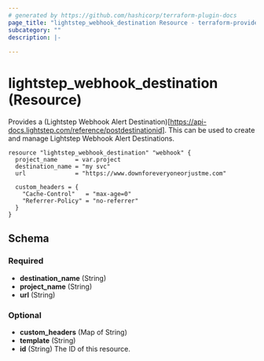 ```yaml
---
# generated by https://github.com/hashicorp/terraform-plugin-docs
page_title: "lightstep_webhook_destination Resource - terraform-provider-lightstep"
subcategory: ""
description: |-
  
---
```


# lightstep_webhook_destination (Resource)

Provides a (Lightstep Webhook Alert Destination)[https://api-docs.lightstep.com/reference/postdestinationid]. This can be used to create and manage Lightstep Webhook Alert Destinations.

```hcl
resource "lightstep_webhook_destination" "webhook" {
  project_name     = var.project
  destination_name = "my svc"
  url              = "https://www.downforeveryoneorjustme.com"

  custom_headers = {
    "Cache-Control"   = "max-age=0"
    "Referrer-Policy" = "no-referrer"
  }
}
```


<!-- schema generated by tfplugindocs -->
## Schema

### Required

- **destination_name** (String)
- **project_name** (String)
- **url** (String)

### Optional

- **custom_headers** (Map of String)
- **template** (String)
- **id** (String) The ID of this resource.


